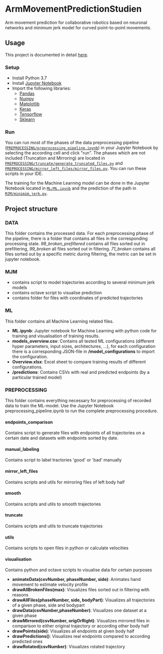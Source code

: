 # ArmMovementPredictionStudien

Arm movement prediction for collaborative robotics based on neuronal networks and minimum jerk model for curved point-to-point movements.

## Usage
This project is documented in detail [here](Studienarbeit.pdf).

### Setup
- Install Python 3.7
- Install [Jupyter Notebook](https://jupyter.org/install.html)
- Import the following libraries:
  - [Pandas](https://pandas.pydata.org/)
  - [Numpy](https://numpy.org/)
  - [Matplotlib](https://matplotlib.org/)
  - [Keras](https://keras.io/)
  - [Tensorflow](https://www.tensorflow.org/)
  - [Sklearn](https://scikit-learn.org/stable/)

### Run
You can run most of the phases of the data preprocessing pipeline ([`PREPROCESSING/preprocessing_pipeline.ipynb`](PREPROCESSING/preprocessing_pipeline.ipynb)) in your Jupyter Notebook by selecting the according cell and click "run". The phases which are not included (Truncation and Mirroring) are located in [`PREPROCESSING/truncate/generate_truncated_files.py`](PREPROCESSING/truncate/generate_truncated_files.py) and [`PREPROCESSING/mirror_left_files/mirror_files.py`](PREPROCESSING/mirror_left_files/mirror_files.py). You can run these scripts in your IDE.

The training for the Machine Learning model can be done in the Jupyter Notebook located in [`ML/ML.ipynb`](ML/ML.ipynb) and the prediction of the path in [`MJM/minimim_jerk.py`](MJM/minimum_jerk.py).

## Project structure

### DATA

This folder contains the processed data. For each preprocessing phase of the pipeline, there is a folder that contains all files in the corresponding processing state. *98_broken_prefiltered* contains all files sorted out in prefiltering, *99_broken* all files sorted out in filtering. *71_broken* contains all files sorted out by a specific metric during filtering, the metric can be set in jupyter notebook.

### MJM
- contains script to model trajectories according to several minimum jerk models
- contains octave script to visualise prediction
- contains folder for files with coordinates of predicted trajectories

### ML

This folder contains all Machine Learning related files.

- **ML.ipynb**: Jupyter notebook for Machine Learning  with python code for training and visualisation of training results.
- **models_overview.csv**: Contains all tested ML configurations (different hyper parameters, input sizes, architectures, ...), for each configuration there is a corresponding JSON-file in **/model_configurations** to import the configuration.
- **Overview.xlsx**: Excel sheet to compare training results of different configurations.
- **/predictions**: Contains CSVs with real and predicted endpoints (by a particular trained model)

### PREPROCESSING
This folder contains everything necessary for preprocessing of recorded data to train the ML-model. Use the Jupyter Notebook preprocessing_pipeline.ipynb to run the complete preprocessing procedure.

#### endpoints_comparison
Contains script to generate files with endpoints of all trajectories on a certain date and datasets with endpoints sorted by date.
#### manual_labeling
Contains script to label tractories 'good' or 'bad' manually
#### mirror_left_files
Contains scripts and utils for mirroring files of left body half
#### smooth
Contains scripts and utils to smooth trajectories
#### truncate
Contains scripts and utils to truncate trajectories
#### utils
Contains scripts to open files in python or calculate velocities
#### visualisation
Contains python and octave scripts to visualise data for certain purposes

- **animateData(csvNumber, phaseNumber, side)**: Animates hand movement to estimate velocity profile
- **drawAllBrokenFiles(max)**: Visualizes files sorted out in filtering with reasons
- **drawAllFiles(phaseNumber, side, bodyPart)**: Visualizes all trajectories of a given phase, side and bodypart
- **drawData(csvNumber,phaseNumber)**: Visualizes one dataset at a given phase
- **drawMirrored(csvNumber, origOrRight)**: Visualizes mirrored files in comparison to either original trajectory or according other body half
- **drawPoints(side)**: Visualizes all endpoints at given body half
- **drawPredictions()**: Visualizes real endpoints compared to according predicted ones
- **drawRotated(csvNumber)**: Visualizes rotated trajectory
